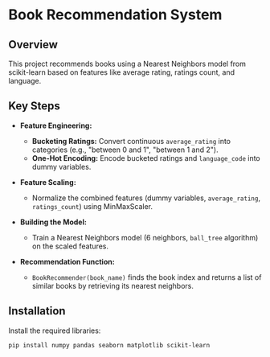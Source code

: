 # Book Recommendation System

## Overview
This project recommends books using a Nearest Neighbors model from scikit-learn based on features like average rating, ratings count, and language.

## Key Steps

- **Feature Engineering:**
  - **Bucketing Ratings:** Convert continuous `average_rating` into categories (e.g., "between 0 and 1", "between 1 and 2").
  - **One-Hot Encoding:** Encode bucketed ratings and `language_code` into dummy variables.

- **Feature Scaling:**
  - Normalize the combined features (dummy variables, `average_rating`, `ratings_count`) using MinMaxScaler.

- **Building the Model:**
  - Train a Nearest Neighbors model (6 neighbors, `ball_tree` algorithm) on the scaled features.

- **Recommendation Function:**
  - `BookRecommender(book_name)` finds the book index and returns a list of similar books by retrieving its nearest neighbors.

## Installation

Install the required libraries:

```bash
pip install numpy pandas seaborn matplotlib scikit-learn
